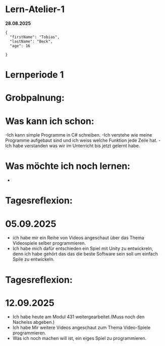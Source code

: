# Lern-Atelier-1
**28.08.2025**

```
{
  "firstName": "Tobias",
  "lastName": "Beck",
  "age": 16
  
}
```

 # Lernperiode 1 


# Grobpalnung:
# Was kann ich schon:
-Ich kann simple Programme in C# schreiben.
-Ich verstehe wie meine Programme aufgebaut sind und ich weiss welche Funktion jede Zeile hat.
-Ich habe verstanden was wir im Unterricht bis jetzt gelernt habe. 

# Was möchte ich noch lernen:
-





# Tagesreflexion:
# 05.09.2025

- ich habe mir ein Reihe von Videos angeschaut über das Thema Videospiele selber programmieren.
- Ich habe mich dafür entschieden ein Spiel mit Unity zu entwickreln, denn ich habe gehört das das die beste Software sein soll um einfach Spile zu entwickeln.





# Tagesreflexion:
# 12.09.2025

- Ich habe heute am Modul 431 weitergearbeitet.(Muss noch den Nacheiss abgeben.)
- Ich habe Mir weitere Videos angeschaut zum Thema Video-Spiele programmieren.
- Was ich noch machen will ist, ein eiges Spiel zu programmieren.






